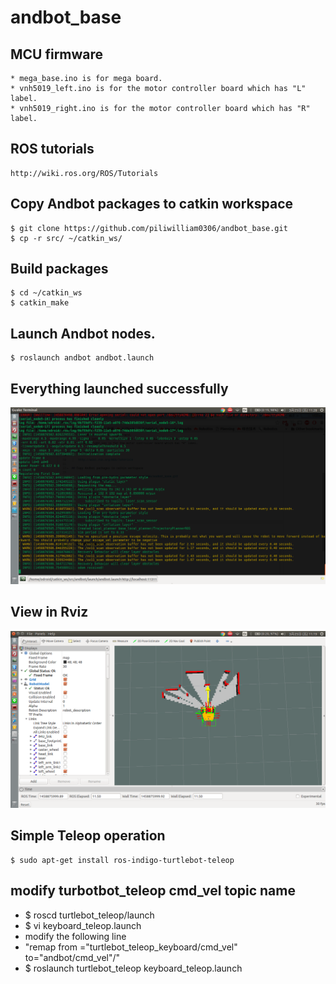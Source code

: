 # andbot_base

## MCU firmware
    * mega_base.ino is for mega board.
    * vnh5019_left.ino is for the motor controller board which has "L" label.  
    * vnh5019_right.ino is for the motor controller board which has "R" label.

## ROS tutorials

    http://wiki.ros.org/ROS/Tutorials

## Copy Andbot packages to catkin workspace

    $ git clone https://github.com/piliwilliam0306/andbot_base.git
    $ cp -r src/ ~/catkin_ws/
  
## Build packages
    $ cd ~/catkin_ws
    $ catkin_make

## Launch Andbot nodes.

    $ roslaunch andbot andbot.launch

## Everything launched successfully
![](https://github.com/piliwilliam0306/andbot_base/blob/master/odom_received.png)

## View in Rviz
![](https://github.com/piliwilliam0306/andbot_base/blob/master/rviz.png)

## Simple Teleop operation
    $ sudo apt-get install ros-indigo-turtlebot-teleop

## modify turbotbot_teleop cmd_vel topic name
  * $ roscd turtlebot_teleop/launch
  * $ vi keyboard_teleop.launch
  * modify the following line
  * "remap from ="turtlebot_teleop_keyboard/cmd_vel" to="andbot/cmd_vel"/"
  * $ roslaunch turtlebot_teleop keyboard_teleop.launch
